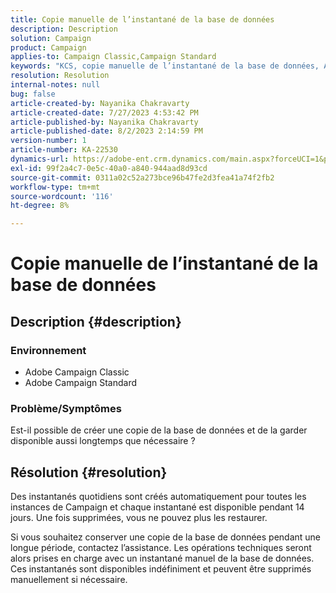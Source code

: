 ```yaml
---
title: Copie manuelle de l’instantané de la base de données
description: Description
solution: Campaign
product: Campaign
applies-to: Campaign Classic,Campaign Standard
keywords: "KCS, copie manuelle de l’instantané de la base de données, ACC, ACS,"
resolution: Resolution
internal-notes: null
bug: false
article-created-by: Nayanika Chakravarty
article-created-date: 7/27/2023 4:53:42 PM
article-published-by: Nayanika Chakravarty
article-published-date: 8/2/2023 2:14:59 PM
version-number: 1
article-number: KA-22530
dynamics-url: https://adobe-ent.crm.dynamics.com/main.aspx?forceUCI=1&pagetype=entityrecord&etn=knowledgearticle&id=d7f6e322-9e2c-ee11-bdf4-6045bd006149
exl-id: 99f2a4c7-0e5c-40a0-a840-944aad8d93cd
source-git-commit: 0311a02c52a273bce96b47fe2d3fea41a74f2fb2
workflow-type: tm+mt
source-wordcount: '116'
ht-degree: 8%

---
```


# Copie manuelle de l’instantané de la base de données

## Description {#description}


### Environnement

- Adobe Campaign Classic
- Adobe Campaign Standard


### Problème/Symptômes

Est-il possible de créer une copie de la base de données et de la garder disponible aussi longtemps que nécessaire ?


## Résolution {#resolution}


Des instantanés quotidiens sont créés automatiquement pour toutes les instances de Campaign et chaque instantané est disponible pendant 14 jours. Une fois supprimées, vous ne pouvez plus les restaurer.

Si vous souhaitez conserver une copie de la base de données pendant une longue période, contactez l’assistance. Les opérations techniques seront alors prises en charge avec un instantané manuel de la base de données. Ces instantanés sont disponibles indéfiniment et peuvent être supprimés manuellement si nécessaire.
